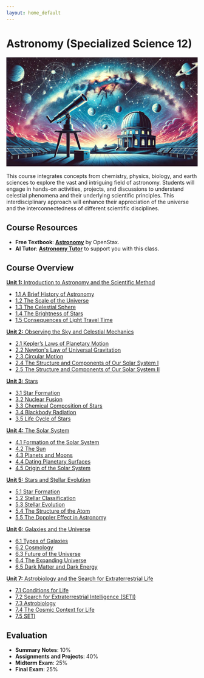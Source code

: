 ```yaml
---
layout: home_default
---
```


# Astronomy (Specialized Science 12)

![Banner Image](./images/course_banner.png)

This course integrates concepts from chemistry, physics, biology, and earth sciences to explore the vast and intriguing field of astronomy. Students will engage in hands-on activities, projects, and discussions to understand celestial phenomena and their underlying scientific principles. This interdisciplinary approach will enhance their appreciation of the universe and the interconnectedness of different scientific disciplines.

## Course Resources

- **Free Textbook**: [**Astronomy**](https://openstax.org/books/astronomy/pages/1-introduction) by OpenStax.
- **AI Tutor**: [**Astronomy Tutor**](https://chatgpt.com/g/g-10CjMHMvk-astronomy-tutor) to support you with this class.

## Course Overview

[**Unit 1:** Introduction to Astronomy and the Scientific Method](https://github.com/teaghan/astronomy-12/tree/main/Unit1)
   - [1.1 A Brief History of Astronomy](./md_files/1_1_history.html)
   - [1.2 The Scale of the Universe](./md_files/1_2_scale.html)
   - [1.3 The Celestial Sphere](./md_files/1_3_the_sky.html)
   - [1.4 The Brightness of Stars](./md_files/1_4_brightness.html)
   - [1.5 Consequences of Light Travel Time](./md_files/1_5_light_travel.html)

[**Unit 2:** Observing the Sky and Celestial Mechanics](https://github.com/teaghan/astronomy-12/tree/main/Unit2)
   - [2.1 Kepler’s Laws of Planetary Motion](./md_files/2_1_keplers_laws.html)
   - [2.2 Newton's Law of Universal Gravitation](./md_files/2_2_gravity.html)
   - [2.3 Circular Motion](./md_files/2_3_circular_motion.html)
   - [2.4 The Structure and Components of Our Solar System I](./md_files/2_4_solar_system_1.html)
   - [2.5 The Structure and Components of Our Solar System II](./md_files/2_5_solar_system_2.html)

[**Unit 3:** Stars](https://github.com/teaghan/astronomy-12/tree/main/Unit3)
   - [3.1 Star Formation](./md_files/3_1_star_formation.html)
   - [3.2 Nuclear Fusion](./md_files/3_2_spectroscopy.html)
   - [3.3 Chemical Composition of Stars](./md_files/3_3_applications.html)
   - [3.4 Blackbody Radiation](./md_files/3_4_electromagnetic_spectrum.html)
   - [3.5 Life Cycle of Stars](./md_files/3_5_spectral_lines.html)

[**Unit 4:** The Solar System](https://github.com/teaghan/astronomy-12/tree/main/Unit4)
   - [4.1 Formation of the Solar System](./md_files/4_1_solar_system_formation.html)
   - [4.2 The Sun](./md_files/4_2_the_sun.html)
   - [4.3 Planets and Moons](./md_files/4_3_planets_moons.html)
   - [4.4 Dating Planetary Surfaces](./md_files/4_4_dating_surfaces.html)
   - [4.5 Origin of the Solar System](./md_files/4_5_solar_system_origin.html)

[**Unit 5:** Stars and Stellar Evolution](https://github.com/teaghan/astronomy-12/tree/main/Unit5)
   - [5.1 Star Formation](./md_files/5_1_star_formation.html)
   - [5.2 Stellar Classification](./md_files/5_2_stellar_classification.html)
   - [5.3 Stellar Evolution](./md_files/5_3_stellar_evolution.html)
   - [5.4 The Structure of the Atom](./md_files/5_4_atom_structure.html)
   - [5.5 The Doppler Effect in Astronomy](./md_files/5_5_doppler_effect.html)

[**Unit 6:** Galaxies and the Universe](https://github.com/teaghan/astronomy-12/tree/main/Unit6)
   - [6.1 Types of Galaxies](./md_files/6_1_galaxy_types.html)
   - [6.2 Cosmology](./md_files/6_2_cosmology.html)
   - [6.3 Future of the Universe](./md_files/6_3_universe_future.html)
   - [6.4 The Expanding Universe](./md_files/6_4_expanding_universe.html)
   - [6.5 Dark Matter and Dark Energy](./md_files/6_5_dark_matter_energy.html)

[**Unit 7:** Astrobiology and the Search for Extraterrestrial Life](https://github.com/teaghan/astronomy-12/tree/main/Unit7)
   - [7.1 Conditions for Life](./md_files/7_1_conditions_for_life.html)
   - [7.2 Search for Extraterrestrial Intelligence (SETI)](./md_files/7_2_seti.html)
   - [7.3 Astrobiology](./md_files/7_3_astrobiology.html)
   - [7.4 The Cosmic Context for Life](./md_files/7_4_cosmic_context.html)
   - [7.5 SETI](./md_files/7_5_seti.html)

## Evaluation
- **Summary Notes**: 10%
- **Assignments and Projects**: 40%
- **Midterm Exam**: 25%
- **Final Exam**: 25%
